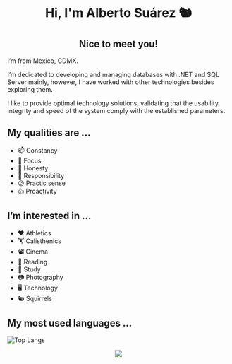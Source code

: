 <h1 align="center">
	Hi, I'm Alberto Suárez 🐿
</h1>

<h2 align="center">Nice to meet you!</h2>

<p>
	I’m from Mexico, CDMX.
</p>

<p>
	I’m dedicated to developing and managing databases with .NET and SQL Server mainly, however, I have worked with other technologies besides exploring them.
</p>

<p>
	I like to provide optimal technology solutions, validating that the usability, integrity and speed of the system comply with the established parameters.
</p>

<h2 align="left">My qualities are ...</h2>

- 📫 Constancy
- 👀 Focus
- 🌱 Honesty
- 🙌 Responsibility
- 😜 Practic sense
- 👍 Proactivity

<h2 align="left">I’m interested in ...</h2>

- ❤️ Athletics
- 🏋️‍ Calisthenics
- 📽 Cinema
- 📕 Reading
- 📝 Study
- 📷 Photography
- 🖥 Technology
- 🐿 Squirrels

<h2 align="left">My most used languages ...</h2>

![Top Langs](https://github-readme-stats.vercel.app/api/top-langs/?username=JAlberto-Coder&theme=radical)

<p align="center">
  <img src="https://profile-counter.glitch.me/JAlberto-Coder/count.svg" />
</p>
